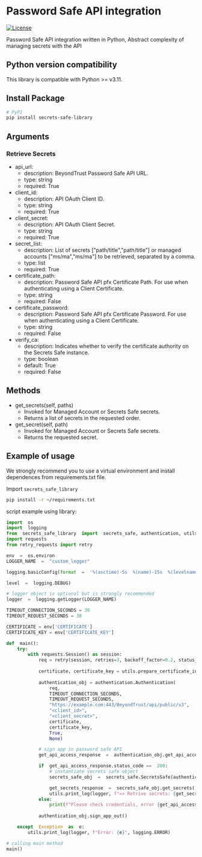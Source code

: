 # Password Safe API integration
[![License](https://img.shields.io/badge/license-MIT%20-brightgreen.svg)](LICENSE)

Password Safe API integration written in Python, Abstract complexity of managing secrets with the API

## Python version compatibility
  
This library is compatible with Python >= v3.11.

## Install Package

```sh
# PyPI
pip install secrets-safe-library
```
## Arguments

### Retrieve Secrets
- api_url:
    - description: BeyondTrust Password Safe API URL.
    - type: string
    - required: True
- client_id:
    - description: API OAuth Client ID.
    - type: string
    - required: True
- client_secret:
    - description: API OAuth Client Secret.
    - type: string
    - required: True
- secret_list:
    - description: List of secrets ["path/title","path/title"] or managed accounts ["ms/ma","ms/ma"] to be retrieved, separated by a comma.
    - type: list
    - required: True
- certificate_path:
    - description: Password Safe API pfx Certificate Path. For use when authenticating using a Client Certificate.
    - type: string
    - required: False
- certificate_password:
    - description: Password Safe API pfx Certificate Password. For use when authenticating using a Client Certificate.
    - type: string
    - required: False
- verify_ca:
    - description: Indicates whether to verify the certificate authority on the Secrets Safe instance.
    - type: boolean 
    - default: True
    - required: False

## Methods
- get_secrets(self, paths)
	- Invoked for Managed Account or Secrets Safe secrets.
	- Returns a list of secrets in the requested order.
- get_secret(self, path)
	- Invoked for Managed Account or Secrets Safe secrets.
	- Returns the requested secret.

## Example of usage

We strongly recommend you to use a virtual environment and install dependences from requirements.txt file.

Import `secrets_safe_library`

```sh
pip install -r ~/requirements.txt
```

script example using library:
```python
import  os
import  logging
from  secrets_safe_library  import  secrets_safe, authentication, utils, managed_account
import requests
from retry_requests import retry

env  =  os.environ
LOGGER_NAME  =  "custom_logger"

logging.basicConfig(format  =  '%(asctime)-5s  %(name)-15s  %(levelname)-8s  %(message)s',

level  =  logging.DEBUG)

# logger object is optional but is strongly recommended
logger  =  logging.getLogger(LOGGER_NAME)

TIMEOUT_CONNECTION_SECONDS = 30
TIMEOUT_REQUEST_SECONDS = 30

CERTIFICATE = env['CERTIFICATE']
CERTIFICATE_KEY = env['CERTIFICATE_KEY']

def  main():
    try:
        with requests.Session() as session:
            req = retry(session, retries=3, backoff_factor=0.2, status_to_retry=(400,408,500,502,503,504))
            
            certificate, certificate_key = utils.prepare_certificate_info(CERTIFICATE, CERTIFICATE_KEY)
            
            authentication_obj = authentication.Authentication(
                req,
                TIMEOUT_CONNECTION_SECONDS,
                TIMEOUT_REQUEST_SECONDS,
                "https://example.com:443/BeyondTrust/api/public/v3",
                "<client_id>",
                "<client_secret>",
                certificate,
                certificate_key,
                True,
                None)

            # sign app in password safe API
            get_api_access_response  =  authentication_obj.get_api_access()

            if  get_api_access_response.status_code ==  200:
                # instantiate secrets safe object
                secrets_safe_obj  =  secrets_safe.SecretsSafe(authentication_obj, logger)

                get_secrets_response  =  secrets_safe_obj.get_secrets(["oagrp/text,oagrp/credential"])
                utils.print_log(logger, f"=> Retrive secrets: {get_secrets_response}", logging.DEBUG)
            else:
                print(f"Please check credentials, error {get_api_access_response.text}")
            
            authentication_obj.sign_app_out()

    except  Exception  as  e:
        utils.print_log(logger, f"Error: {e}", logging.ERROR)

# calling main method
main()
```
